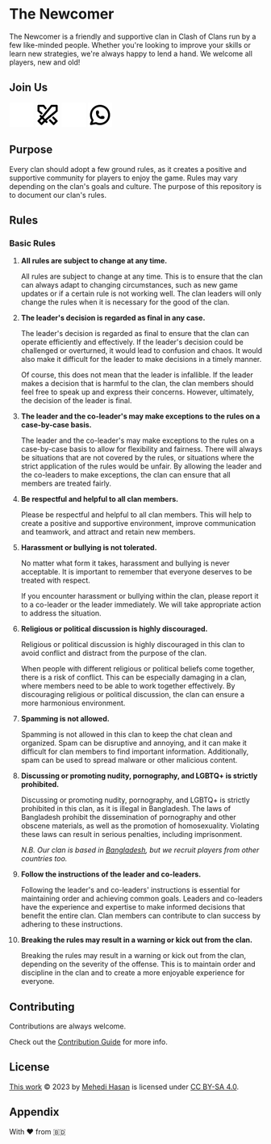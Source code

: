 <!-- cspell:words Mehedi Hasan clanmate clanmates gameplay lgbtq+ -->

# The Newcomer

The Newcomer is a friendly and supportive clan in Clash of Clans run by a few like-minded people.
Whether you're looking to improve your skills or learn new strategies, we're always happy to lend a hand.
We welcome all players, new and old!

## Join Us

[![Swords-Light](./assets/icons/swords-light.svg)](https://cutt.ly/TheNewcomer#gh-dark-mode-only "Clash of Clans")
[![Swords-Dark](./assets/icons/swords-dark.svg)](https://cutt.ly/TheNewcomer#gh-light-mode-only "Clash of Clans")
[![WhatsApp-Light](./assets/icons/whatsapp-light.svg)](https://cutt.ly/n7zlGDo#gh-dark-mode-only "WhatsApp")
[![WhatsApp-Dark](./assets/icons/whatsapp-dark.svg)](https://cutt.ly/n7zlGDo#gh-light-mode-only "WhatsApp")

## Purpose

Every clan should adopt a few ground rules, as it creates a positive and supportive community for players to enjoy the game.
Rules may vary depending on the clan's goals and culture.
The purpose of this repository is to document our clan's rules.

## Rules

### Basic Rules

1. **All rules are subject to change at any time.**

   All rules are subject to change at any time.
   This is to ensure that the clan can always adapt to changing circumstances, such as new game updates or if a certain rule is not working well.
   The clan leaders will only change the rules when it is necessary for the good of the clan.

1. **The leader's decision is regarded as final in any case.**

   The leader's decision is regarded as final to ensure that the clan can operate efficiently and effectively.
   If the leader's decision could be challenged or overturned, it would lead to confusion and chaos.
   It would also make it difficult for the leader to make decisions in a timely manner.

   Of course, this does not mean that the leader is infallible.
   If the leader makes a decision that is harmful to the clan, the clan members should feel free to speak up and express their concerns.
   However, ultimately, the decision of the leader is final.

1. **The leader and the co-leader's may make exceptions to the rules on a case-by-case basis.**

   The leader and the co-leader's may make exceptions to the rules on a case-by-case basis to allow for flexibility and fairness.
   There will always be situations that are not covered by the rules, or situations where the strict application of the rules would be unfair.
   By allowing the leader and the co-leaders to make exceptions, the clan can ensure that all members are treated fairly.

1. **Be respectful and helpful to all clan members.**

   Please be respectful and helpful to all clan members.
   This will help to create a positive and supportive environment, improve communication and teamwork, and attract and retain new members.

1. **Harassment or bullying is not tolerated.**

   No matter what form it takes, harassment and bullying is never acceptable.
   It is important to remember that everyone deserves to be treated with respect.

   If you encounter harassment or bullying within the clan, please report it to a co-leader or the leader immediately.
   We will take appropriate action to address the situation.

1. **Religious or political discussion is highly discouraged.**

   Religious or political discussion is highly discouraged in this clan to avoid conflict and distract from the purpose of the clan.

   When people with different religious or political beliefs come together, there is a risk of conflict.
   This can be especially damaging in a clan, where members need to be able to work together effectively.
   By discouraging religious or political discussion, the clan can ensure a more harmonious environment.

1. **Spamming is not allowed.**

   Spamming is not allowed in this clan to keep the chat clean and organized.
   Spam can be disruptive and annoying, and it can make it difficult for clan members to find important information.
   Additionally, spam can be used to spread malware or other malicious content.

1. **Discussing or promoting nudity, pornography, and LGBTQ+ is strictly prohibited.**

   Discussing or promoting nudity, pornography, and LGBTQ+ is strictly prohibited in this clan, as it is illegal in Bangladesh.
   The laws of Bangladesh prohibit the dissemination of pornography and other obscene materials, as well as the promotion of homosexuality.
   Violating these laws can result in serious penalties, including imprisonment.

   _N.B. Our clan is based in [Bangladesh](https://en.wikipedia.org/wiki/Bangladesh), but we recruit players from other countries too._

1. **Follow the instructions of the leader and co-leaders.**

   Following the leader's and co-leaders' instructions is essential for maintaining order and achieving common goals.
   Leaders and co-leaders have the experience and expertise to make informed decisions that benefit the entire clan.
   Clan members can contribute to clan success by adhering to these instructions.

1. **Breaking the rules may result in a warning or kick out from the clan.**

   Breaking the rules may result in a warning or kick out from the clan, depending on the severity of the offense.
   This is to maintain order and discipline in the clan and to create a more enjoyable experience for everyone.

## Contributing

Contributions are always welcome.

Check out the [Contribution Guide](./CONTRIBUTING.md) for more info.

## License

[This work](https://github.com/0xMehedi/the-newcomer) © 2023 by [Mehedi Hasan](https://github.com/0xMehedi) is licensed under [CC BY-SA 4.0](./LICENSE.md).

## Appendix

With :heart: from :bangladesh:
